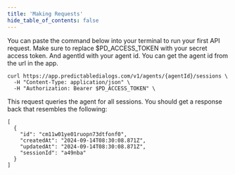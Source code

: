 ```yaml
---
title: 'Making Requests'
hide_table_of_contents: false
---
```


You can paste the command below into your terminal to run your first API request. Make sure to replace $PD_ACCESS_TOKEN with your secret access token. And agentId with your agent id. 
You can get the agent id from the url in the app.

```
curl https://app.predictabledialogs.com/v1/agents/{agentId}/sessions \
  -H "Content-Type: application/json" \
  -H "Authorization: Bearer $PD_ACCESS_TOKEN" \
```

This request queries the agent for all sessions. You should get a response back that resembles the following:
```
[
  {
    "id": "cm11w01ye01ruopn73dtfonf0",
    "createdAt": "2024-09-14T08:30:08.871Z",
    "updatedAt": "2024-09-14T08:30:08.871Z",
    "sessionId": "a49nba"
  }
]

```